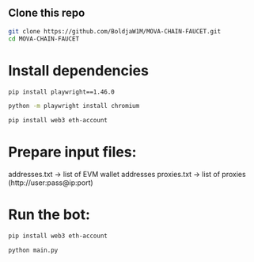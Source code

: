 ## Clone this repo
```sh
git clone https://github.com/BoldjaW1M/MOVA-CHAIN-FAUCET.git
cd MOVA-CHAIN-FAUCET
```
# Install dependencies
```sh
pip install playwright==1.46.0
```
```sh
python -m playwright install chromium
```
```sh
pip install web3 eth-account
```
# Prepare input files:
addresses.txt → list of EVM wallet addresses
proxies.txt → list of proxies (http://user:pass@ip:port)

# Run the bot:
```sh
pip install web3 eth-account
```
```sh
python main.py
```


